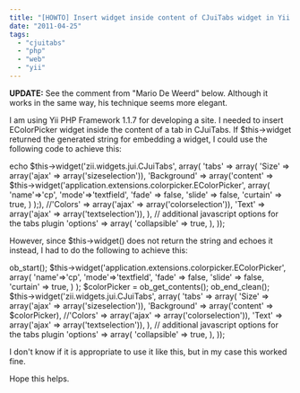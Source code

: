 ```yaml
---
title: "[HOWTO] Insert widget inside content of CJuiTabs widget in Yii Framework"
date: "2011-04-25"
tags: 
  - "cjuitabs"
  - "php"
  - "web"
  - "yii"
---
```


**UPDATE:** See the comment from "Mario De Weerd" below. Although it works in the same way, his technique seems more elegant.

I am using Yii PHP Framework 1.1.7 for developing a site. I needed to insert EColorPicker widget inside the content of a tab in CJuiTabs. If $this->widget returned the generated string for embedding a widget, I could use the following code to achieve this:

echo $this->widget('zii.widgets.jui.CJuiTabs', array(
        'tabs' => array(
            'Size' => array('ajax' => array('sizeselection')),
            'Background' => array('content' => $this->widget('application.extensions.colorpicker.EColorPicker',
              array(
                    'name'=>'cp',
                    'mode'=>'textfield',
                    'fade' => false,
                    'slide' => false,
                    'curtain' => true,
                   )
             );),
            //'Colors' => array('ajax' => array('colorselection')),
            'Text' => array('ajax' => array('textselection')),
        ),
        // additional javascript options for the tabs plugin
        'options' => array(
            'collapsible' => true,
        ),
    ));

However, since $this->widget() does not return the string and echoes it instead, I had to do the following to achieve this:

ob\_start();
$this->widget('application.extensions.colorpicker.EColorPicker',
              array(
                    'name'=>'cp',
                    'mode'=>'textfield',
                    'fade' => false,
                    'slide' => false,
                    'curtain' => true,
                   )
             );
$colorPicker = ob\_get\_contents();
ob\_end\_clean();
    $this->widget('zii.widgets.jui.CJuiTabs', array(
        'tabs' => array(
            'Size' => array('ajax' => array('sizeselection')),
            'Background' => array('content' => $colorPicker),
            //'Colors' => array('ajax' => array('colorselection')),
            'Text' => array('ajax' => array('textselection')),
        ),
        // additional javascript options for the tabs plugin
        'options' => array(
            'collapsible' => true,
        ),
    ));

I don't know if it is appropriate to use it like this, but in my case this worked fine.

Hope this helps.
